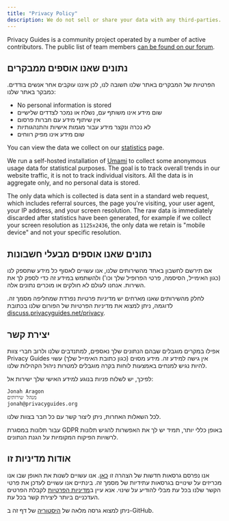 ```yaml
---
title: "Privacy Policy"
description: We do not sell or share your data with any third-parties.
---
```


Privacy Guides is a community project operated by a number of active contributors. The public list of team members [can be found on our forum](https://discuss.privacyguides.net/u?group=team&order=solutions&period=all).

## נתונים שאנו אוספים ממבקרים

הפרטיות של המבקרים באתר שלנו חשובה לנו, לכן איננו עוקבים אחר אנשים בודדים. כמבקר באתר שלנו:

- No personal information is stored
- שום מידע אינו משותף עם, נשלח או נמכר לצדדים שלישיים
- אין שיתוף מידע עם חברות פרסום
- לא נכרה ונקצר מידע עבור מגמות אישיות והתנהגותיות
- שום מידע אינו מפיק רווחים

You can view the data we collect on our [statistics](statistics.md) page.

We run a self-hosted installation of [Umami](https://umami.is) to collect some anonymous usage data for statistical purposes. The goal is to track overall trends in our website traffic, it is not to track individual visitors. All the data is in aggregate only, and no personal data is stored.

The only data which is collected is data sent in a standard web request, which includes referral sources, the page you're visiting, your user agent, your IP address, and your screen resolution. The raw data is immediately discarded after statistics have been generated, for example if we collect your screen resolution as `1125x2436`, the only data we retain is "mobile device" and not your specific resolution.

## נתונים שאנו אוספים מבעלי חשבונות

אם תירשם לחשבון באחד מהשירותים שלנו, אנו עשויים לאסוף כל מידע שתספק לנו (כגון האימייל, הסיסמה, פרטי הפרופיל שלך וכו') ולהשתמש במידע זה כדי לספק לך את השירות. אנחנו לעולם לא חולקים או מוכרים נתונים אלה.

לחלק מהשירותים שאנו מארחים יש מדיניות פרטיות נפרדת שמחליפה מסמך זה. לדוגמה, ניתן למצוא את מדיניות הפרטיות של הפורום שלנו בכתובת [discuss.privacyguides.net/privacy](https://discuss.privacyguides.net/privacy).

## יצירת קשר

אפילו במקרים מוגבלים שבהם הנתונים שלך נאספים, למתנדבים שלנו ולרוב חברי צוות Privacy Guides אין גישה למידע זה. מידע מסוים (כגון כתובת האימייל שלך) עשוי להיות נגיש למנחים באמצעות לוחות בקרה מוגבלים למטרות ניהול הקהילות שלנו.

לפיכך, יש לשלוח פניות בנוגע למידע האישי שלך ישירות אל:

```text
Jonah Aragon
מנהל שירותים
jonah@privacyguides.org
```

לכל השאלות האחרות, ניתן ליצור קשר עם כל חבר בצוות שלנו.

עבור תלונות במסגרת GDPR באופן כללי יותר, תמיד יש לך את האפשרות להגיש תלונות לרשויות הפיקוח המקומיות על הגנת הנתונים.

## אודות מדיניות זו

אנו נפרסם גרסאות חדשות של הצהרה זו [כאן](privacy-policy.md). אנו עשויים לשנות את האופן שבו אנו מכריזים על שינויים בגרסאות עתידיות של מסמך זה. בינתיים אנו עשויים לעדכן את פרטי הקשר שלנו בכל עת מבלי להודיע על שינוי. אנא עיין ב[מדיניות הפרטיות](privacy-policy.md) לקבלת הפרטים העדכניים ביותר ליצירת קשר בכל עת.

ניתן למצוא גרסה מלאה של [היסטוריה](https://github.com/privacyguides/privacyguides.org/commits/main/docs/about/privacy-policy.md) של דף זה ב-GitHub.
